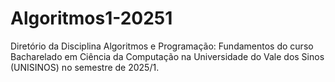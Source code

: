 # Algoritmos1-20251
Diretório da Disciplina Algoritmos e Programação: Fundamentos do curso Bacharelado em Ciência da Computação na Universidade do Vale dos Sinos (UNISINOS) no semestre de 2025/1.
